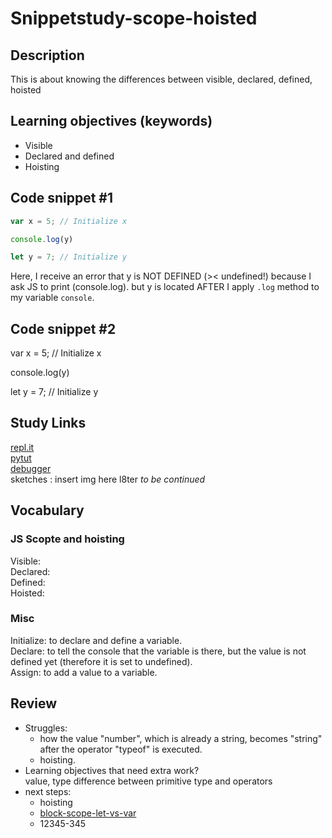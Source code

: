 # Snippetstudy-scope-hoisted

## Description
This is about knowing the differences between visible, declared, defined, hoisted 

<!---
personal note: use ctrl+f and lookup "continued" to find where you haven't finish.
-->

## Learning objectives (keywords)
* Visible
* Declared and defined
* Hoisting

## Code snippet #1
```js
var x = 5; // Initialize x

console.log(y)

let y = 7; // Initialize y
```
Here, I receive an error that y is NOT DEFINED (>< undefined!) because I ask JS to print (console.log). but y is located AFTER I apply ```.log``` method to my variable ```console```.


## Code snippet #2
var x = 5; // Initialize x

console.log(y)

let y = 7; // Initialize y
## Study Links
[repl.it](https://repl.it/@colevandersWands/primitive-types)  
[pytut](https://goo.gl/QahvNv)  
[debugger](https://www.w3schools.com/code/tryit.asp?filename=FU1BIF6VJMS4)  
sketches : insert img here l8ter _to be continued_

## Vocabulary

### JS Scopte and hoisting
Visible:   
Declared:   
Defined:   
Hoisted:   

### Misc
Initialize: to declare and define a variable.   
Declare: to tell the console that the variable is there, but the value is not defined yet (therefore it is set to undefined).   
Assign: to add a value to a variable.   

## Review
* Struggles: 
  * how the value "number", which is already a string, becomes "string" after the operator "typeof" is executed.
  * hoisting.
* Learning objectives that need extra work?   
  value, type
  difference between primitive type and operators
* next steps: 
  * hoisting
  * [block-scope-let-vs-var](https://github.com/elewa-academy/block-scope-let-vs-var#index)
  * 12345-345
  


